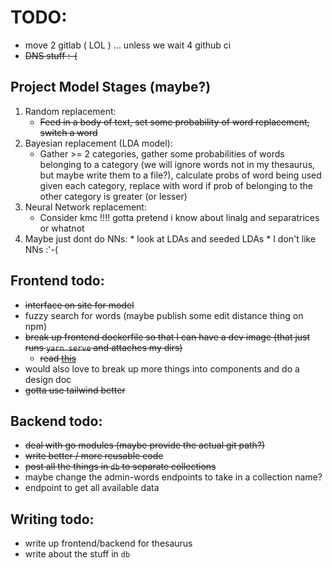 # TODO:

* move 2 gitlab ( LOL ) ... unless we wait 4 github ci
* ~~DNS stuff :-(~~
## Project Model Stages (maybe?)
  1. Random replacement:
     * ~~Feed in a body of text, set some probability of word replacement, switch a word~~
  2. Bayesian replacement (LDA model):
     * Gather >= 2 categories, gather some probabilities of words belonging to a category (we will ignore words not in my thesaurus, but maybe write them to a file?), calculate probs of word being used given each category, replace with word if prob of belonging to the other category is greater (or lesser)
  3. Neural Network replacement:
     * Consider kmc !!!! gotta pretend i know about linalg and separatrices or whatnot
   4. Maybe just dont do NNs:
     * look at LDAs and seeded LDAs
     * I don't like NNs :'-(

## Frontend todo:
   * ~~interface on site for model~~
   * fuzzy search for words (maybe publish some edit distance thing on npm)
   * ~~break up frontend dockerfile so that I can have a dev image (that just runs `yarn serve` and attaches my dirs)~~
     * ~~read [this](https://hackernoon.com/a-better-way-to-develop-node-js-with-docker-cd29d3a0093)~~
   * would also love to break up more things into components and do a design doc
   * ~~gotta use tailwind better~~

## Backend todo:
   * ~~deal with go modules (maybe provide the actual git path?)~~
   * ~~write better / more reusable code~~
   * ~~post all the things in `db` to separate collections~~
   * maybe change the admin-words endpoints to take in a collection name?
   * endpoint to get all available data

## Writing todo:
   * write up frontend/backend for thesaurus
   * write about the stuff in `db`